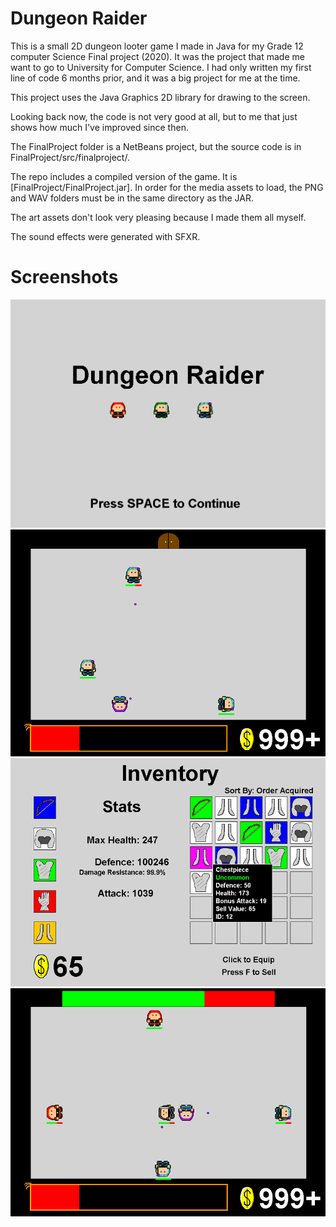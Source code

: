 # Dungeon Raider
This is a small 2D dungeon looter game I made in Java for my Grade 12 computer Science Final project (2020). It was the project that made me want to go to University for Computer Science. I had only written my first line of code 6 months prior, and it was a big project for me at the time. 

This project uses the Java Graphics 2D library for drawing to the screen.

Looking back now, the code is not very good at all, but to me that just shows how much I've improved since then.

The FinalProject folder is a NetBeans project, but the source code is in FinalProject/src/finalproject/.

The repo includes a compiled version of the game. It is [FinalProject/FinalProject.jar]. In order for the media assets to load, the PNG and WAV folders must be in the same directory as the JAR.

The art assets don't look very pleasing because I made them all myself.

The sound effects were generated with SFXR.

# Screenshots
![Image of the main menu](readme-images/main-menu.PNG)
![Image of general gameplay](readme-images/gameplay.PNG)
![Image of the inventory screen](readme-images/inventory.PNG)
![Image of the final boss fight](readme-images/boss.PNG)
